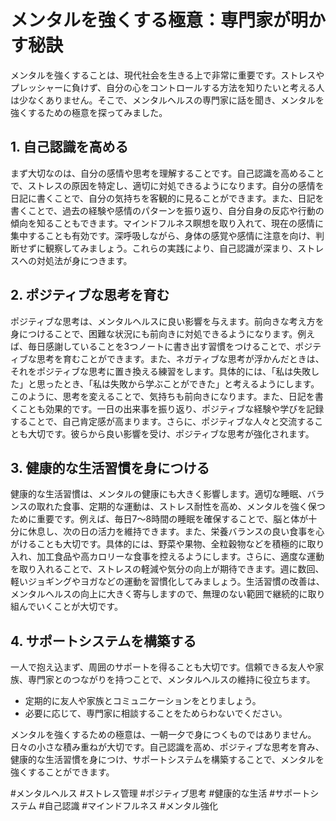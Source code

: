 # メンタルを強くする極意：専門家が明かす秘訣

メンタルを強くすることは、現代社会を生きる上で非常に重要です。ストレスやプレッシャーに負けず、自分の心をコントロールする方法を知りたいと考える人は少なくありません。そこで、メンタルヘルスの専門家に話を聞き、メンタルを強くするための極意を探ってみました。

## 1. 自己認識を高める

まず大切なのは、自分の感情や思考を理解することです。自己認識を高めることで、ストレスの原因を特定し、適切に対処できるようになります。自分の感情を日記に書くことで、自分の気持ちを客観的に見ることができます。また、日記を書くことで、過去の経験や感情のパターンを振り返り、自分自身の反応や行動の傾向を知ることもできます。マインドフルネス瞑想を取り入れて、現在の感情に集中することも有効です。深呼吸しながら、身体の感覚や感情に注意を向け、判断せずに観察してみましょう。これらの実践により、自己認識が深まり、ストレスへの対処法が身につきます。

## 2. ポジティブな思考を育む

ポジティブな思考は、メンタルヘルスに良い影響を与えます。前向きな考え方を身につけることで、困難な状況にも前向きに対処できるようになります。例えば、毎日感謝していることを3つノートに書き出す習慣をつけることで、ポジティブな思考を育むことができます。また、ネガティブな思考が浮かんだときは、それをポジティブな思考に置き換える練習をします。具体的には、「私は失敗した」と思ったとき、「私は失敗から学ぶことができた」と考えるようにします。このように、思考を変えることで、気持ちも前向きになります。また、日記を書くことも効果的です。一日の出来事を振り返り、ポジティブな経験や学びを記録することで、自己肯定感が高まります。さらに、ポジティブな人々と交流することも大切です。彼らから良い影響を受け、ポジティブな思考が強化されます。

## 3. 健康的な生活習慣を身につける

健康的な生活習慣は、メンタルの健康にも大きく影響します。適切な睡眠、バランスの取れた食事、定期的な運動は、ストレス耐性を高め、メンタルを強く保つために重要です。例えば、毎日7～8時間の睡眠を確保することで、脳と体が十分に休息し、次の日の活力を維持できます。また、栄養バランスの良い食事を心がけることも大切です。具体的には、野菜や果物、全粒穀物などを積極的に取り入れ、加工食品や高カロリーな食事を控えるようにします。さらに、適度な運動を取り入れることで、ストレスの軽減や気分の向上が期待できます。週に数回、軽いジョギングやヨガなどの運動を習慣化してみましょう。生活習慣の改善は、メンタルヘルスの向上に大きく寄与しますので、無理のない範囲で継続的に取り組んでいくことが大切です。

## 4. サポートシステムを構築する

一人で抱え込まず、周囲のサポートを得ることも大切です。信頼できる友人や家族、専門家とのつながりを持つことで、メンタルヘルスの維持に役立ちます。

- 定期的に友人や家族とコミュニケーションをとりましょう。
- 必要に応じて、専門家に相談することをためらわないでください。

メンタルを強くするための極意は、一朝一夕で身につくものではありません。日々の小さな積み重ねが大切です。自己認識を高め、ポジティブな思考を育み、健康的な生活習慣を身につけ、サポートシステムを構築することで、メンタルを強くすることができます。

#メンタルヘルス #ストレス管理 #ポジティブ思考 #健康的な生活 #サポートシステム #自己認識 #マインドフルネス #メンタル強化

